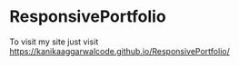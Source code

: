 # ResponsivePortfolio

To visit my site just visit https://kanikaaggarwalcode.github.io/ResponsivePortfolio/

